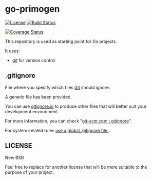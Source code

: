 # go-primogen

[![License](https://img.shields.io/badge/license-New%20BSD-blue.svg?style=flat)](https://raw.githubusercontent.com/steenzout/go-primogen/master/LICENSE)
[![Build Status](https://travis-ci.org/steenzout/go-primogen.svg?branch=master)](https://travis-ci.org/steenzout/go-primogen/)

[![Coverage Status](https://coveralls.io/repos/steenzout/go-primogen/badge.png)](https://coveralls.io/r/steenzout/go-primogen/)

This repository is used as starting point for Go projects.

It uses:

- [git](http://git-scm.com) for version control


## .gitignore

File where you specify which files [Git](http://en.wikipedia.org/wiki/Git_(software)) should ignore.

A generic file has been provided.

You can use [gitignore.io](http://www.gitignore.io) to
produce other files that will better suit your development environment.

For more information, you can check "[git-scm.com : gitignore](http://git-scm.com/docs/gitignore)".

For system-related rules [use a global .gitignore file.](https://help.github.com/articles/ignoring-files/).


## LICENSE

New BSD

Feel free to replace for another license that will be more suitable to the purpose of your project.

